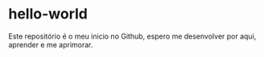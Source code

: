 # hello-world
Este repositório é o meu inicio no Github, espero me desenvolver por aqui, aprender e me aprimorar.
